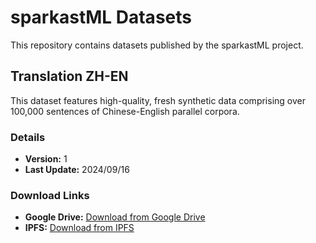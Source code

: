 # sparkastML Datasets

This repository contains datasets published by the sparkastML project.

## Translation ZH-EN

This dataset features high-quality, fresh synthetic data comprising over 100,000 sentences of Chinese-English parallel corpora.

### Details

- **Version:** 1
- **Last Update:** 2024/09/16

### Download Links

- **Google Drive:** [Download from Google Drive](https://drive.google.com/drive/folders/1_ADblZcB5p9BUvawkYDmp1qIUDZgkkoe?usp=sharing)
- **IPFS:** [Download from IPFS](https://ipfs.a2x.pub/ipfs/QmYz4ew4nSzPc6TZvoWk6jXpGN82qt3J46nwfb75N2YKc4/)
